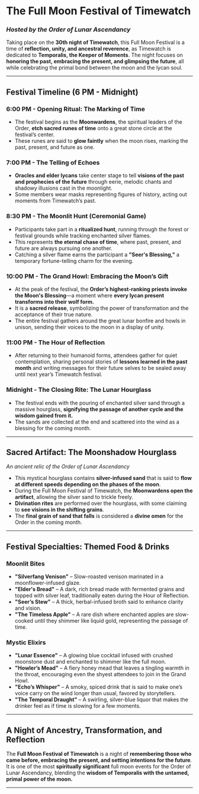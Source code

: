 # **The Full Moon Festival of Timewatch**  
### *Hosted by the Order of Lunar Ascendancy*  

Taking place on the **30th night of Timewatch**, this Full Moon Festival is a time of **reflection, unity, and ancestral reverence**, as Timewatch is dedicated to **Temporalis, the Keeper of Moments**. The night focuses on **honoring the past, embracing the present, and glimpsing the future**, all while celebrating the primal bond between the moon and the lycan soul.  

---

## **Festival Timeline (6 PM - Midnight)**  

### **6:00 PM - Opening Ritual: The Marking of Time**  
- The festival begins as the **Moonwardens**, the spiritual leaders of the Order, **etch sacred runes of time** onto a great stone circle at the festival’s center.  
- These runes are said to **glow faintly** when the moon rises, marking the past, present, and future as one.  

### **7:00 PM - The Telling of Echoes**  
- **Oracles and elder lycans** take center stage to tell **visions of the past and prophecies of the future** through eerie, melodic chants and shadowy illusions cast in the moonlight.  
- Some members wear masks representing figures of history, acting out moments from Timewatch’s past.  

### **8:30 PM - The Moonlit Hunt (Ceremonial Game)**  
- Participants take part in a **ritualized hunt**, running through the forest or festival grounds while tracking enchanted silver flames.  
- This represents **the eternal chase of time**, where past, present, and future are always pursuing one another.  
- Catching a silver flame earns the participant a **"Seer's Blessing,"** a temporary fortune-telling charm for the evening.  

### **10:00 PM - The Grand Howl: Embracing the Moon’s Gift**  
- At the peak of the festival, the **Order’s highest-ranking priests invoke the Moon's Blessing**—a moment where **every lycan present transforms into their wolf form.**  
- It is a **sacred release**, symbolizing the power of transformation and the acceptance of their true nature.  
- The entire festival gathers around the great lunar bonfire and howls in unison, sending their voices to the moon in a display of unity.  

### **11:00 PM - The Hour of Reflection**  
- After returning to their humanoid forms, attendees gather for quiet contemplation, sharing personal stories of **lessons learned in the past month** and writing messages for their future selves to be sealed away until next year’s Timewatch festival.  

### **Midnight - The Closing Rite: The Lunar Hourglass**  
- The festival ends with the pouring of enchanted silver sand through a massive hourglass, **signifying the passage of another cycle and the wisdom gained from it.**  
- The sands are collected at the end and scattered into the wind as a blessing for the coming month.  

---

## **Sacred Artifact: The Moonshadow Hourglass**  
*An ancient relic of the Order of Lunar Ascendancy*  

- This mystical hourglass contains **silver-infused sand** that is said to **flow at different speeds depending on the phases of the moon**.  
- During the Full Moon Festival of Timewatch, the **Moonwardens open the artifact**, allowing the silver sand to trickle freely.  
- **Divination rites** are performed over the hourglass, with some claiming to **see visions in the shifting grains**.  
- The **final grain of sand that falls** is considered a **divine omen** for the Order in the coming month.  

---

## **Festival Specialties: Themed Food & Drinks**  

### **Moonlit Bites**  
- **"Silverfang Venison"** – Slow-roasted venison marinated in a moonflower-infused glaze.  
- **"Elder's Bread"** – A dark, rich bread made with fermented grains and topped with silver leaf, traditionally eaten during the Hour of Reflection.  
- **"Seer’s Stew"** – A thick, herbal-infused broth said to enhance clarity and vision.  
- **"The Timeless Apple"** – A rare dish where enchanted apples are slow-cooked until they shimmer like liquid gold, representing the passage of time.  

### **Mystic Elixirs**  
- **"Lunar Essence"** – A glowing blue cocktail infused with crushed moonstone dust and enchanted to shimmer like the full moon.  
- **"Howler’s Mead"** – A fiery honey mead that leaves a tingling warmth in the throat, encouraging even the shyest attendees to join in the Grand Howl.  
- **"Echo’s Whisper"** – A smoky, spiced drink that is said to make one’s voice carry on the wind longer than usual, favored by storytellers.  
- **"The Temporal Draught"** – A swirling, silver-blue liquor that makes the drinker feel as if time is slowing for a few moments.  

---

## **A Night of Ancestry, Transformation, and Reflection**  
The **Full Moon Festival of Timewatch** is a night of **remembering those who came before, embracing the present, and setting intentions for the future**. It is one of the most **spiritually significant** full moon events for the Order of Lunar Ascendancy, blending the **wisdom of Temporalis with the untamed, primal power of the moon.**  

---
